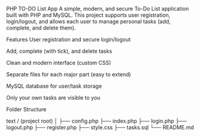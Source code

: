 PHP TO-DO List App
A simple, modern, and secure To-Do List application built with PHP and MySQL. This project supports user registration, login/logout, and allows each user to manage personal tasks (add, complete, and delete them).

Features
User registration and secure login/logout

Add, complete (with tick), and delete tasks

Clean and modern interface (custom CSS)

Separate files for each major part (easy to extend)

MySQL database for user/task storage

Only your own tasks are visible to you

Folder Structure

text
/ (project root)
│
├── config.php
├── index.php
├── login.php
├── logout.php
├── register.php
├── style.css
├── tasks.sql
└── README.md
